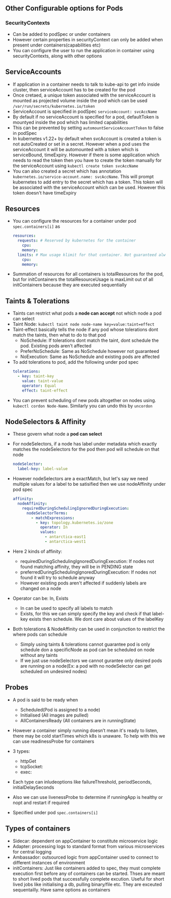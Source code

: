 ## Other Configurable options for Pods
### SecurityContexts
- Can be added to podSpec or under containers
- However certain properties in securityContext can only be added when present under containers(capabilities etc)
- You can configure the user to run the application in container using securityContexts, along with other options

## ServiceAccounts
- If application in a container needs to talk to kube-api to get info inside cluster, then serviceAccount has to be created for the pod 
- Once cretaed, a unique token associated with the serviceAccount is mounted as projected volume inside the pod which can be used  
  `/var/run/secrets/kubernetes.io/token`
- ServiceAccount is specified in podSpec `serviceAccount: svcAccName`
- By default if no serviceAccount is specified for a pod, defaultToken is mountyed inside the pod which has limited capabilities
- This can be prevented by setting `automountServiceAccountToken` to false in podSpec
- In kubernetes v1.22+ by default when svcAccount is created a token is not autoCreated or set in a secret. However when a pod uses the serviceAccount it will be automounted with a token which is serviceBound, timeExpiry. However if there is some application which needs to read the token then you have to create the token manually for the serviceAccount using `kubectl create token svcAccName`
- You can also created a secret which has annotation `kubernetes.io/service-account.name: svcAccName`. This will prompt kubernetes to add entry to the secret which has a token. This token will be associated with the serviceAccount which can be used. However this token doesn't have timeExpiry

## Resources
- You can configure the resources for a container under pod `spec.containers[i]` as
  ```yaml
  resources:
    requests: # Reserved by kubernetes for the container
      cpu:
      memory:
    limits: # Max usage klimit for that container. Not guaranteed always available for that pod
      cpu:
      memory:
  ```
- Summation of resources for all containers is totalResources for the pod, but for initContainers the totalResourceUsage is maxLimit out of all initContainers because they are executed sequentially
  
## Taints & Tolerations
- Taints can restrict what pods a **node can accept** not which node a pod can select
- Taint Node: `kubectl taint node node-name key=value:taint=effect`
- Taint-effect basically tells the node if any pod whose tolerations dont match the taints, then what to do to that pod
  - NoSchedule: If tolerations dont match the taint, dont schedule the pod. Existing pods aren't affected
  - PreferNoSchedule: Same as NoSchedule however not guaranteed
  - NoExecution: Same as NoSchedule and existing pods are affected
- To add tolerations to pod, add the following under pod spec
  ```yaml
  tolerations:
    - key: taint-key
      value: taint-value
      operator: Equal
      effect: taint-effect
  ```
- You can prevent scheduling of new pods altogether on nodes using. 
`kubectl cordon Node-Name`. Similarly you can undo this by `uncordon`

## NodeSelectors & Affinity
- These govern what node a **pod can select**
- For nodeSelectors, if a node has label under metadata which exactly matches the nodeSelectors for the pod then pod will schedule on that node
  ```yaml
  nodeSelector:
    label-key: label-value
  ```
- However nodeSelectors are a exactMatch, but let's say we need multiple values for a label to be satisified then we use nodeAffinity under pod spec
  ```yaml
  affinity:
    nodeAffinity:
      requiredDuringSchedulingIgnoredDuringExecution:
        nodeSelectorTerms:
          - matchExpressions:
            - key: topology.kubernetes.io/zone
              operator: In
              values:
                - antarctica-east1
                - antarctica-west1
  ```
- Here 2 kinds of affinity: 
  - requiredDuringSchedulingIgnoredDuringExecution: If nodes not found matching affinity, they will be in PENDING state
  - preferredDuringSchedulingIgnoredDuringExecution: If nodes not found it will try to schedule anyway
  - However existing pods aren't affected if suddenly labels are changed on a node
- Operator can be: In, Exists
  - In can be used to specify all labels to match
  - Exists, for this we can simply specify the key and check if that label-key exists then schedule. We dont care about values of the labelKey

- Both tolerations & NodeAffinity can be used in conjunction to restrict the where pods can schedule
  - Simply using taints & tolerations cannot guarantee pod is only schedule don a specificNode as pod can be scheduled on node without any taints
  - If we just use nodeSelectors we cannot gurantee only desired pods are running on a node(Ex: a pod with no nodeSelector can get scheduled on undesired nodes)

## Probes
- A pod is said to be ready when
  - Scheduled(Pod is assigned to a node)
  - Initialised (All images are pulled)
  - AllContainersReady (All containers are in runningState)

- However a container simply running doesn’t mean it's ready to listen, there may be cold startTimes which k8s is unaware. To help with this we can use readinessProbe for containers
- 3 types:
  - httpGet
  - tcpSocket:
  - exec:
- Each type can inludeoptions like failureThreshold, periodSeconds, initialDelaySeconds
- Also we can use livenessProbe to determine if runningApp is healthy or nopt and restart if required
- Specified under pod `spec.containers[i]`

## Types of containers
- Sidecar: dependent on appContainer to constitute microservice logic
- Adapter: processing logs to standard format from various microservices for central logging
- Ambassador: outsourced logic from appContainer used to connect to different instances of environment
- initContainers: Just like containers added to spec, they must complete execution first before any of containers can be started. Thses are meant to short lived pods that successfully complete excution. Useful for short lived jobs  like initialising a db, pulling binary/file etc. They are exceuted sequentailly. Have same options as containers
